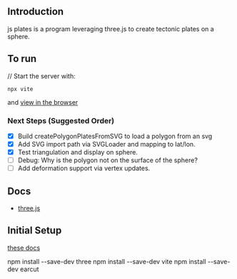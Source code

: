 ## Introduction

js plates is a program leveraging three.js to create tectonic plates on a sphere.

## To run

// Start the server with:

`npx vite`

and [view in the browser](http://localhost:5173/)

### Next Steps (Suggested Order)

- [x] Build createPolygonPlatesFromSVG to load a polygon from an svg
- [x] Add SVG import path via SVGLoader and mapping to lat/lon.
- [x] Test triangulation and display on sphere.
- [ ] Debug: Why is the polygon not on the surface of the sphere?
- [ ] Add deformation support via vertex updates.

## Docs

- [three.js](https://threejs.org/manual/#en/)

## Initial Setup

[these docs](https://threejs.org/manual/#en/installation)

npm install --save-dev three
npm install --save-dev vite
npm install --save-dev earcut